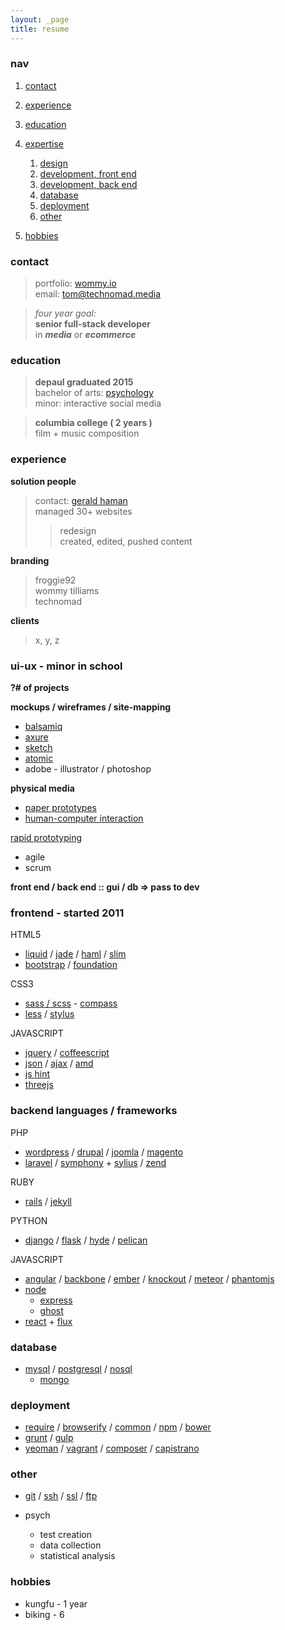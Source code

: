 ```yaml
---
layout: _page
title: resume
---
```

<!-- 
<a href="/assets/resume-tommyWilliams-headshot.pdf" target="_blank">view in a new tab</a> -  <a href="/assets/resume-tommyWilliams-headshot.pdf" download>download</a>
-->

### nav

1. [contact](#contact)
2. [experience](#experience)
3. [education](#education)
4. [expertise](#expertise)

	1. [design](#ui-ux)
	1. [development, front end](#front)
	1. [development, back end](#back)
	1. [database](#database)
	1. [deployment](#deployment)
	1. [other](#other)

5. [hobbies](#hobbies)

### <span id='contact'>contact</span>

> portfolio: [wommy.io](//wommy.io)  
email: [tom@technomad.media](mailto:tom@technomad.media)

<!--
	phone:   [312 818 9011](tel:312-818-9011)
	address:   [1426 W Chestnut #1R Chicago IL 60642](//google.com/maps/place/1426+W+Chestnut+St,+Chicago,+IL+60642/@41.898204,-87.663567,17z/data=!4m2!3m1!1s0x880fd2d37995e65f:0x4a79f787069b8ac)
-->

> _four year goal:_  
__senior full-stack developer__  
in ___media___ or ___ecommerce___

### <span id='education'>education</span>

> __depaul graduated 2015__  
> bachelor of arts: [psychology](#psych)  
> minor: interactive social media  

> __columbia college ( 2 years )__  
> film + music composition  

### <span id='experience'>experience</span>

__solution people__

>	contact: [gerald haman](mailto:solutionman@solutionpeople.com)  
> managed 30+ websites
>	>	redesign  
		created, edited, pushed content  

__branding__

>froggie92  
wommy tilliams  
technomad

__clients__

> x, y, z

<h3 id='ui-ux'>ui-ux - minor in school</h3>

__?# of projects__

__mockups / wireframes / site-mapping__

 - [balsamiq](//balsamiq.com/)
 - [axure](//axure.com/)
 - [sketch](//sketch.com/)
 - [atomic](//atomic.io/)
 - adobe - illustrator / photoshop

__physical media__

 - [paper prototypes](//en.wikipedia.org/wiki/Paper_prototyping)
 - [human-computer interaction](//en.wikipedia.org/wiki/Human%E2%80%93computer_interaction)

[rapid prototyping](//en.wikipedia.org/wiki/Rapid_prototyping)

- agile
- scrum

<!-- TODO: butts
google
:: agile
	//agilemanifesto.org/
	//allaboutagile.com/what-is-agile-10-key-principles/
	//en.wikipedia.org/wiki/Agile_software_development
	//agilemethodology.org/ 
-->


__front end / back end :: gui / db => pass to dev__

<h3 id='front'>frontend - started 2011</h3>

HTML5

- [liquid](//shopify.github.io/liquid/) / [jade](//jade-lang.com/) / [haml](//haml.info/) / [slim](//slim-lang.com/)
- [bootstrap](//getbootstrap.com/) / [foundation](//get.foundation/)

CSS3

- [sass / scss](//sass-lang.com/) - [compass](//compass-style.org/)
- [less](//lesscss.org/) / [stylus](//stylus-lang.com/)
   

JAVASCRIPT

- [jquery](//jquery.com/) / [coffeescript](//coffeescript.org/)
- [json](//json.org/) / [ajax](//en.wikipedia.org/wiki/Ajax_%28programming%29) / [amd](//en.wikipedia.org/wiki/Asynchronous_module_definition)
- [js hint](//jshint.com/)
- [threejs](//threejs.org/)


<h3 id='back'>backend languages / frameworks</h3>

PHP

- [wordpress](//wordpress.org/) / [drupal](//drupal.org/) / [joomla](//joomla.org/) / [magento](//magento.com/)
- [laravel](//laravel.com/) / [symphony](//symfony.com/) + [sylius](//sylius.org/) / [zend](//framework.zend.com/)

RUBY

- [rails](//rubyonrails.org/) / [jekyll](//jekyllrb.com/)

PYTHON

- [django](//djangoproject.com/) / [flask](//flask.pocoo.org/) / [hyde](//hyde.github.io/) / [pelican](//blog.getpelican.com/)

JAVASCRIPT

- [angular](//angularjs.org/) / [backbone](//backbonejs.org/) / [ember](//emberjs.com/) / [knockout](//knockoutjs.com/) / [meteor](//meteor.com/) / [phantomjs](//phantomjs.org/)
- [node](//nodejs.org/)
  - [express](//expressjs.com/)
  - [ghost](//ghost.org/)
- [react](//facebook.github.io/react/) + [flux](//facebook.github.io/flux/)

<h3 id='database'>database</h3>

- [mysql](//en.wikipedia.org/wiki/SQL) / [postgresql](//postgresql.org/about/) / [nosql](//en.wikipedia.org/wiki/NoSQL)
  - [mongo](//mongodb.org/)

<h3 id='deployment'>deployment</h3>

- [require](//requirejs.org/) / [browserify](//browserify.org/) / [common](//commonjs.org/) / [npm](//npmjs.com/) / [bower](//bower.io/)
- [grunt](//gruntjs.com/) / [gulp](//gulpjs.com/)
- [yeoman](//yeoman.io/) / [vagrant](//vagrantup.com/) / [composer](//getcomposer.org/) / [capistrano](//capistranorb.com/)

<h3 id='other'>other</h3>

- [git](//git-scm.com/) / [ssh](//en.wikipedia.org/wiki/Secure_Shell) / [ssl](//en.wikipedia.org/wiki/Transport_Layer_Security) / [ftp](//en.wikipedia.org/wiki/File_Transfer_Protocol)

- <span id='psych'>psych</span>
  - test creation
  - data collection
  - statistical analysis

<h3 id='hobbies'>hobbies</h3>

- kungfu - 1 year
- biking - 6
